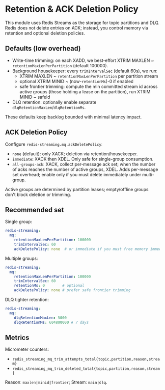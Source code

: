 # Retention & ACK Deletion Policy

This module uses Redis Streams as the storage for topic partitions and DLQ. Redis does not delete entries on ACK; instead, you control memory via retention and optional deletion policies.

## Defaults (low overhead)
- Write-time trimming: on each XADD, we best-effort XTRIM MAXLEN ~ `retentionMaxLenPerPartition` (default 100000).
- Background housekeeper: every `trimIntervalSec` (default 60s), we run:
  - XTRIM MAXLEN ~ `retentionMaxLenPerPartition` per partition stream
  - optional XTRIM MINID ~ (now-`retentionMs`)-0 if enabled
  - safe frontier trimming: compute the min committed stream id across active groups (those holding a lease on the partition), run XTRIM MINID ~ safeId
- DLQ retention: optionally enable separate `dlqRetentionMaxLen`/`dlqRetentionMs`.

These defaults keep backlog bounded with minimal latency impact.

## ACK Deletion Policy
Configure `redis-streaming.mq.ackDeletePolicy`:
- `none` (default): only XACK; deletion via retention/housekeeper.
- `immediate`: XACK then XDEL. Only safe for single-group consumption.
- `all-groups-ack`: XACK, collect per-message ack set; when the number of acks reaches the number of active groups, XDEL. Adds per-message set overhead; enable only if you must delete immediately under multi-group.

Active groups are determined by partition leases; empty/offline groups don't block deletion or trimming.

## Recommended set
Single group:
```yaml
redis-streaming:
  mq:
    retentionMaxLenPerPartition: 100000
    trimIntervalSec: 60
    ackDeletePolicy: none  # or immediate if you must free memory immediately
```

Multiple groups:
```yaml
redis-streaming:
  mq:
    retentionMaxLenPerPartition: 100000
    trimIntervalSec: 60
    retentionMs: 0        # optional
    ackDeletePolicy: none # prefer safe frontier trimming
```

DLQ tighter retention:
```yaml
redis-streaming:
  mq:
    dlqRetentionMaxLen: 5000
    dlqRetentionMs: 604800000 # 7 days
```

## Metrics
Micrometer counters:
- `redis_streaming_mq_trim_attempts_total{topic,partition,reason,stream}`
- `redis_streaming_mq_trim_deleted_total{topic,partition,reason,stream}`

Reason: `maxlen|minid|frontier`; Stream: `main|dlq`.

